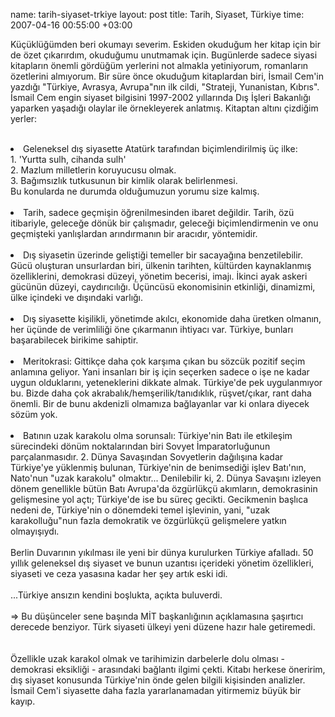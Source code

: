 name: tarih-siyaset-trkiye
layout: post
title: Tarih, Siyaset, Türkiye
time: 2007-04-16 00:55:00 +03:00

Küçüklüğümden beri okumayı severim. Eskiden okuduğum her kitap için bir de özet çıkarırdım, okuduğumu unutmamak için. Bugünlerde sadece siyasi kitapların önemli gördüğüm yerlerini not almakla yetiniyorum, romanların özetlerini almıyorum. Bir süre önce okuduğum kitaplardan biri, İsmail Cem'in yazdığı "Türkiye, Avrasya, Avrupa"nın ilk cildi, "Strateji, Yunanistan, Kıbrıs". İsmail Cem engin siyaset bilgisini 1997-2002 yıllarında Dış İşleri Bakanlığı yaparken yaşadığı olaylar ile örnekleyerek anlatmış. Kitaptan altını çizdiğim yerler:<br /><br /><li>Geleneksel dış siyasette Atatürk tarafından biçimlendirilmiş üç ilke:<br />1. 'Yurtta sulh, cihanda sulh'<br />2. Mazlum milletlerin koruyucusu olmak.<br />3. Bağımsızlık tutkusunun bir kimlik olarak belirlenmesi.<br />Bu konularda ne durumda olduğumuzun yorumu size kalmış.<br /></li><br /><li>Tarih, sadece geçmişin öğrenilmesinden ibaret değildir. Tarih, özü itibariyle, geleceğe dönük bir çalışmadır, geleceği biçimlendirmenin ve onu geçmişteki yanlışlardan arındırmanın bir aracıdır, yöntemidir.<br /></li><br /><li>Dış siyasetin üzerinde geliştiği temeller bir sacayağına benzetilebilir. Gücü oluşturan unsurlardan biri, ülkenin tarihten, kültürden kaynaklanmış özelliklerini, demokrasi düzeyi, yönetim becerisi, imajı. İkinci ayak askeri gücünün düzeyi, caydırıcılığı. Üçüncüsü ekonomisinin etkinliği, dinamizmi, ülke içindeki ve dışındaki varlığı.<br /></li><br /><li>Dış siyasette kişilikli, yönetimde akılcı, ekonomide daha üretken olmanın, her üçünde de verimliliği öne çıkarmanın ihtiyacı var. Türkiye, bunları başarabilecek birikime sahiptir.<br /></li><br /><li>Meritokrasi: Gittikçe daha çok karşıma çıkan bu sözcük pozitif seçim anlamına geliyor. Yani insanları bir iş için seçerken sadece o işe ne kadar uygun olduklarını, yeteneklerini dikkate almak. Türkiye'de pek uygulanmıyor bu. Bizde daha çok akrabalık/hemşerilik/tanıdıklık, rüşvet/çıkar, rant daha önemli. Bir de bunu akdenizli olmamıza bağlayanlar var ki onlara diyecek sözüm yok.<br /></li><br /><li>Batının uzak karakolu olma sorunsalı: Türkiye'nin Batı ile etkileşim sürecindeki dönüm noktalarından biri Sovyet İmparatorluğunun parçalanmasıdır. 2. Dünya Savaşından Sovyetlerin dağılışına kadar Türkiye'ye yüklenmiş bulunan, Türkiye'nin de benimsediği işlev Batı'nın, Nato'nun "uzak karakolu" olmaktır... Denilebilir ki, 2. Dünya Savaşını izleyen dönem genellikle bütün Batı Avrupa'da özgürlükçü akımların, demokrasinin gelişmesine yol açtı; Türkiye'de ise bu süreç gecikti. Gecikmenin başlıca nedeni de, Türkiye'nin o dönemdeki temel işlevinin, yani, "uzak karakolluğu"nun fazla demokratik ve özgürlükçü gelişmelere yatkın olmayışıydı.<br /><br />Berlin Duvarının yıkılması ile yeni bir dünya kurulurken Türkiye afalladı. 50 yıllık geleneksel dış siyaset ve bunun uzantısı içerideki yönetim özellikleri, siyaseti ve ceza yasasına kadar her şey artık eski idi.<br /><br />...Türkiye ansızın kendini boşlukta, açıkta buluverdi.<br /><br />=> Bu düşünceler sene başında MİT başkanlığının açıklamasına şaşırtıcı derecede benziyor. Türk siyaseti ülkeyi yeni düzene hazır hale getiremedi.<br /></li><br /><br />Özellikle uzak karakol olmak ve tarihimizin darbelerle dolu olması - demokrasi eksikliği - arasındaki bağlantı ilgimi çekti. Kitabı herkese öneririm, dış siyaset konusunda Türkiye'nin önde gelen bilgili kişisinden analizler. İsmail Cem'i siyasette daha fazla yararlanamadan yitirmemiz büyük bir kayıp.
